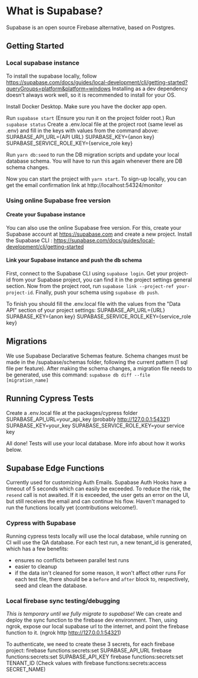 # What is Supabase?

Supabase is an open source Firebase alternative, based on Postgres.

## Getting Started

### Local supabase instance

To install the supabase locally, follow https://supabase.com/docs/guides/local-development/cli/getting-started?queryGroups=platform&platform=windows
Installing as a dev dependency doesn't always work well, so it is recommended to install for your OS.

Install Docker Desktop.
Make sure you have the docker app open.

Run `supabase start` (Ensure you run it on the project folder root.)
Run `supabase status`
Create a .env.local file at the project root (same level as .env) and fill in the keys with values from the command above:
SUPABASE_API_URL={API URL}
SUPABASE_KEY={anon key}
SUPABASE_SERVICE_ROLE_KEY={service_role key}

Run `yarn db:seed` to run the DB migration scripts and update your local database schema. You will have to run this again whenever there are DB schema changes.

Now you can start the project with `yarn start`.
To sign-up locally, you can get the email confirmation link at http://localhost:54324/monitor

### Using online Supabase free version

#### Create your Supabase instance

You can also use the online Supabase free version.
For this, create your Supabase account at https://supabase.com and create a new project.
Install the Supabase CLI : https://supabase.com/docs/guides/local-development/cli/getting-started

#### Link your Supabase instance and push the db schema

First, connect to the Supabase CLI using `supabase login`.
Get your project-id from your Supabase project, you can find it in the project settings general section.
Now from the project root, run `supabase link --project-ref your-project-id`.
Finally, push your schema using `supabase db push`.

To finish you should fill the .env.local file with the values from the "Data API" section of your project settings:
SUPABASE_API_URL={URL}
SUPABASE_KEY={anon key}
SUPABASE_SERVICE_ROLE_KEY={service_role key}

## Migrations

We use Supabase Declarative Schemas feature.
Schema changes must be made in the /supabase/schemas folder, following the current pattern (1 sql file per feature).
After making the schema changes, a migration file needs to be generated, use this command:
`supabase db diff --file [migration_name]`

## Running Cypress Tests

Create a .env.local file at the packages/cypress folder
SUPABASE_API_URL=your_api_key (probably http://127.0.0.1:54321)
SUPABASE_KEY=your_key
SUPABASE_SERVICE_ROLE_KEY=your service key

All done! Tests will use your local database. More info about how it works below.

## Supabase Edge Functions

Currently used for customizing Auth Emails.
Supabase Auth Hooks have a timeout of 5 seconds which can easily be exceeded. To reduce the risk, the `resend` call is not awaited.
If it is exceeded, the user gets an error on the UI, but still receives the email and can continue his flow.
Haven't managed to run the functions locally yet (contributions welcome!).

### Cypress with Supabase

Running cypress tests locally will use the local database, while running on CI will use the QA database.
For each test run, a new tenant_id is generated, which has a few benefits:

- ensures no conflicts between parallel test runs
- easier to cleanup
- if the data isn't cleaned for some reason, it won't affect other runs
  For each test file, there should be a `before` and `after` block to, respectively, seed and clean the database.

### Local firebase sync testing/debugging

_This is temporary until we fully migrate to supabase!_
We can create and deploy the sync function to the firebase dev environment.
Then, using ngrok, expose our local supabase url to the internet, and point the firebase function to it.
(ngrok http http://127.0.0.1:54321)

To authenticate, we need to create these 3 secrets, for each firebase project:
firebase functions:secrets:set SUPABASE_API_URL
firebase functions:secrets:set SUPABASE_API_KEY
firebase functions:secrets:set TENANT_ID
(Check values with firebase functions:secrets:access SECRET_NAME)
